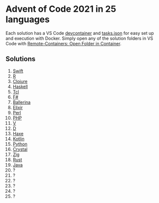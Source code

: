 # Advent of Code 2021 in 25 languages

Each solution has a VS Code [devcontainer](https://code.visualstudio.com/docs/remote/containers) and [tasks.json](https://code.visualstudio.com/docs/editor/tasks) for easy set up and execution with Docker. Simply open any of the solution folders in VS Code with [Remote-Containers: Open Folder in Container](https://marketplace.visualstudio.com/items?itemName=ms-vscode-remote.vscode-remote-extensionpack).

## Solutions
1. [Swift](1/main.swift)
2. [R](2/main.r)
3. [Clojure](3/main.clj)
4. [Haskell](4/main.hs)
5. [Tcl](5/main.tcl)
6. [F#](6/main.fsx)
7. [Ballerina](7/main.bal)
8. [Elixir](8/main.exs)
9. [Perl](9/main.pl)
10. [PHP](10/main.php)
11. [V](11/main.v)
12. [D](12/main.d)
13. [Haxe](13/main.hx)
14. [Kotlin](14/main.kt)
15. [Python](15/main.py)
16. [Crystal](16/main.cr)
17. [Zig](17/main.zig)
18. [Rust](18/main.rs)
19. [Java](19/Main.java)
20. ?
21. ?
22. ?
23. ?
24. ?
25. ?